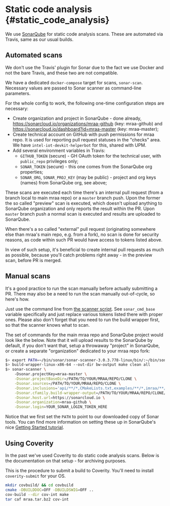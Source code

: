 Static code analysis  {#static_code_analysis}
====================

We use [SonarQube](https://www.sonarqube.org/) for static code analysis scans.
These are automated via Travis, same as our usual builds.

Automated scans
---------------

We don't use the Travis' plugin for Sonar due to the fact we use Docker
and not the bare Travis, and these two are not compatible.

We have a dedicated `docker-compose` target for scans, `sonar-scan`. Necessary
values are passed to Sonar scanner as command-line parameters.

For the whole config to work, the following one-time configuration steps are necessary:
* Create organization and project in SonarQube - done already,
   https://sonarcloud.io/organizations/mraa-github (key: mraa-github)
   and https://sonarcloud.io/dashboard?id=mraa-master (key: mraa-master);
* Create technical account on GitHub with push permissions for mraa repo.
   It is used for reporting pull request statuses in the "checks" area.
   We have `intel-iot-devkit-helperbot` for this, shared with UPM.
* Add several environment variables in Travis:
    * `GITHUB_TOKEN` (secure) - GH OAuth token for the technical user,
       with `public_repo` privileges only;
    * `SONAR_TOKEN` (secure) - this one comes from the SonarQube org properties;
    * `SONAR_ORG`, `SONAR_PROJ_KEY` (may be public) - project and org keys (names)
       from SonarQube org, see above;

These scans are executed each time there's an internal pull request (from a branch
local to main mraa repo) or a `master` branch push.
Upon the former the so called "preview" scan is executed, which doesn't
upload anything to SonarQube organization and only reports the result within the PR.
Upon `master` branch push a normal scan is executed and results are uploaded to
SonarQube.

When there's a so called "external" pull request (originating somewhere else
than mraa's main repo, e.g. from a fork), no scan is done for
security reasons, as code within such PR would have access to tokens listed above.

In view of such setup, it's beneficial to create internal pull requests as much
as possible, because you'll catch problems right away - in the preview scan,
before PR is merged.

Manual scans
------------

It's a good practice to run the scan manually before actually submitting a PR.
There may also be a need to run the scan manually out-of-cycle, so here's how.

Just use the command line from [the scanner script](../master/scripts/sonar-scan.sh).
See `sonar_cmd_base` variable specifically and just replace various tokens
listed there with proper ones. Please also don't forget that you need to run the
build wrapper first, so that the scanner knows what to scan.

The set of commands for the main mraa repo and SonarQube project would look like
the below. Note that it will upload results to the SonarQube by default,
if you don't want that, setup a throwaway "project" in SonarQube, or create a
separate "organization" dedicated to your mraa repo fork:

```bash
$> export PATH=~/bin/sonar/sonar-scanner-3.0.3.778-linux/bin/:~/bin/sonar/build-wrapper-linux-x86/:$PATH
$> build-wrapper-linux-x86-64 --out-dir bw-output make clean all
$> sonar-scanner \
    -Dsonar.projectKey=mraa-master \
    -Dsonar.projectBaseDir=/PATH/TO/YOUR/MRAA/REPO/CLONE \
    -Dsonar.sources=/PATH/TO/YOUR/MRAA/REPO/CLONE \
    -Dsonar.inclusions='api/**/*,CMakeLists.txt,examples/**/*,imraa/**/*,include/**/*,src/*,src/**/*,tests/**/*' \
    -Dsonar.cfamily.build-wrapper-output=/PATH/TO/YOUR/MRAA/REPO/CLONE/YOUR_BUILD_DIR/bw-output \
    -Dsonar.host.url=https://sonarcloud.io \
    -Dsonar.organization=mraa-github \
    -Dsonar.login=YOUR_SONAR_LOGIN_TOKEN_HERE
```

Notice that we first set the `PATH` to point to our downloaded copy of Sonar tools.
You can find more information on setting these up in SonarQube's nice
[Getting Started tutorial](https://about.sonarcloud.io/get-started/).

Using Coverity
--------------

In the past we've used Coverity to do static code analysis scans. Below is the
documentation on that setup - for archiving purposes.

This is the procedure to submit a build to Coverity. You'll need to install
`coverity-submit` for your OS.

```bash
mkdir covbuild/ && cd covbuild
cmake -DBUILDDOC=OFF -DBUILDSWIG=OFF ..
cov-build --dir cov-int make
tar caf mraa.tar.bz2 cov-int
```
